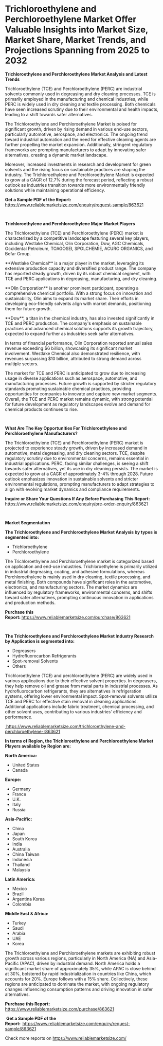 <p><h1>Trichloroethylene and Perchloroethylene Market Offer Valuable Insights into Market Size, Market Share, Market Trends, and Projections Spanning from 2025 to 2032</h1></p><p><strong>Trichloroethylene and Perchloroethylene Market Analysis and Latest Trends</strong></p>
<p><p>Trichloroethylene (TCE) and Perchloroethylene (PERC) are industrial solvents commonly used in degreasing and dry cleaning processes. TCE is primarily employed in the manufacturing and chemical industries, while PERC is widely used in dry cleaning and textile processing. Both chemicals have seen increased scrutiny due to their environmental and health impacts, leading to a shift towards safer alternatives.</p><p>The Trichloroethylene and Perchloroethylene Market is poised for significant growth, driven by rising demand in various end-use sectors, particularly automotive, aerospace, and electronics. The ongoing trend toward industrial automation and the need for effective cleaning agents are further propelling the market expansion. Additionally, stringent regulatory frameworks are prompting manufacturers to adapt by innovating safer alternatives, creating a dynamic market landscape. </p><p>Moreover, increased investments in research and development for green solvents and the rising focus on sustainable practices are shaping the industry. The Trichloroethylene and Perchloroethylene Market is expected to grow at a CAGR of 12.7% during the forecast period, reflecting a robust outlook as industries transition towards more environmentally friendly solutions while maintaining operational efficiency.</p></p>
<p><strong>Get a Sample PDF of the Report:&nbsp;</strong> <a href="https://www.reliablemarketsize.com/enquiry/request-sample/863621?utm_campaign=2145&utm_medium=2&utm_source=Github&utm_content=ia&utm_term=30012025&utm_id=trichloroethylene-and-perchloroethylene">https://www.reliablemarketsize.com/enquiry/request-sample/863621</a></p>
<p>&nbsp;</p>
<p><strong>Trichloroethylene and Perchloroethylene Major Market Players</strong></p>
<p><p>The Trichloroethylene (TCE) and Perchloroethylene (PERC) market is characterized by a competitive landscape featuring several key players, including Westlake Chemical, Olin Corporation, Dow, AGC Chemicals, Occidental Petroleum, TOAGOSEI, SPOLCHEMIE, ACURO ORGANICS, and Befar Group.</p><p>**Westlake Chemical** is a major player in the market, leveraging its extensive production capacity and diversified product range. The company has reported steady growth, driven by its robust chemical segment, with TCE and PERC applications in degreasing, manufacturing, and dry cleaning.</p><p>**Olin Corporation** is another prominent participant, operating a comprehensive chemical portfolio. With a strong focus on innovation and sustainability, Olin aims to expand its market share. Their efforts in developing eco-friendly solvents align with market demands, positioning them for future growth.</p><p>**Dow**, a titan in the chemical industry, has also invested significantly in TCE and PERC production. The company's emphasis on sustainable practices and advanced chemical solutions supports its growth trajectory, expected to expand further as industries seek safer alternatives.</p><p>In terms of financial performance, Olin Corporation reported annual sales revenue exceeding $6 billion, showcasing its significant market involvement. Westlake Chemical also demonstrated resilience, with revenues surpassing $10 billion, attributed to strong demand across multiple sectors. </p><p>The market for TCE and PERC is anticipated to grow due to increasing usage in diverse applications such as aerospace, automotive, and manufacturing processes. Future growth is supported by stricter regulatory standards promoting sustainable chemical practices, providing opportunities for companies to innovate and capture new market segments. Overall, the TCE and PERC market remains dynamic, with strong potential for future development as regulatory landscapes evolve and demand for chemical products continues to rise.</p></p>
<p>&nbsp;</p>
<p><strong>What Are The Key Opportunities For Trichloroethylene and Perchloroethylene Manufacturers?</strong></p>
<p><p>The Trichloroethylene (TCE) and Perchloroethylene (PERC) market is projected to experience steady growth, driven by increased demand in automotive, metal degreasing, and dry cleaning sectors. TCE, despite regulatory scrutiny due to environmental concerns, remains essential in industrial applications. PERC, facing similar challenges, is seeing a shift towards safer alternatives, yet its use in dry cleaning persists. The market is expected to grow at a CAGR of approximately 3-4% through 2028. Future outlook emphasizes innovation in sustainable solvents and stricter environmental regulations, prompting manufacturers to adapt strategies to align with evolving market dynamics and compliance requirements.</p></p>
<p><strong>Inquire or Share Your Questions If Any Before Purchasing This Report:</strong> <a href="https://www.reliablemarketsize.com/enquiry/pre-order-enquiry/863621?utm_campaign=2145&utm_medium=2&utm_source=Github&utm_content=ia&utm_term=30012025&utm_id=trichloroethylene-and-perchloroethylene">https://www.reliablemarketsize.com/enquiry/pre-order-enquiry/863621</a></p>
<p>&nbsp;</p>
<p><strong>Market Segmentation</strong></p>
<p><strong>The Trichloroethylene and Perchloroethylene Market Analysis by types is segmented into:</strong></p>
<p><ul><li>Trichloroethylene</li><li>Perchloroethylene</li></ul></p>
<p><p>The Trichloroethylene and Perchloroethylene market is categorized based on application and end-use industries. Trichloroethylene is primarily utilized in industrial degreasing, coating, and adhesive formulations, whereas Perchloroethylene is mainly used in dry cleaning, textile processing, and metal finishing. Both compounds have significant roles in the automotive, electronics, and manufacturing sectors. The market dynamics are influenced by regulatory frameworks, environmental concerns, and shifts toward safer alternatives, prompting continuous innovation in applications and production methods.</p></p>
<p><strong>Purchase this Report:&nbsp;</strong><a href="https://www.reliablemarketsize.com/purchase/863621?utm_campaign=2145&utm_medium=2&utm_source=Github&utm_content=ia&utm_term=30012025&utm_id=trichloroethylene-and-perchloroethylene">https://www.reliablemarketsize.com/purchase/863621</a></p>
<p>&nbsp;</p>
<p><strong>The Trichloroethylene and Perchloroethylene Market Industry Research by Application is segmented into:</strong></p>
<p><ul><li>Degreasers</li><li>Hydrofluorocarbon Refrigerants</li><li>Spot-removal Solvents</li><li>Others</li></ul></p>
<p><p>Trichloroethylene (TCE) and perchloroethylene (PERC) are widely used in various applications due to their effective solvent properties. In degreasers, they help remove oil and grease from metal parts in industrial processes. As hydrofluorocarbon refrigerants, they are alternatives in refrigeration systems, offering lower environmental impact. Spot-removal solvents utilize TCE and PERC for effective stain removal in cleaning applications. Additional applications include fabric treatment, chemical processing, and other solvent uses, contributing to various industries' efficiency and performance.</p></p>
<p><a href="https://www.reliablemarketsize.com/trichloroethylene-and-perchloroethylene-r863621?utm_campaign=2145&utm_medium=2&utm_source=Github&utm_content=ia&utm_term=30012025&utm_id=trichloroethylene-and-perchloroethylene">&nbsp;https://www.reliablemarketsize.com/trichloroethylene-and-perchloroethylene-r863621</a></p>
<p><strong>In terms of Region, the Trichloroethylene and Perchloroethylene Market Players available by Region are:</strong></p>
<p>
    <p> <strong> North America: </strong>
        <ul>
            <li>United States</li>
            <li>Canada</li>
        </ul>
        </p> 
    <p> <strong> Europe: </strong>
        <ul>
            <li>Germany</li>
            <li>France</li>
            <li>U.K.</li>
            <li>Italy</li>
            <li>Russia</li>
        </ul>
        </p> 
    <p> <strong> Asia-Pacific: </strong>
        <ul>
            <li>China</li>
            <li>Japan</li>
            <li>South Korea</li>
            <li>India</li>
            <li>Australia</li>
            <li>China Taiwan</li>
            <li>Indonesia</li>
            <li>Thailand</li>
            <li>Malaysia</li>
        </ul>
        </p> 
    <p> <strong> Latin America: </strong>
        <ul>
            <li>Mexico</li>
            <li>Brazil</li>
            <li>Argentina Korea</li>
            <li>Colombia</li>
        </ul>
        </p> 
    <p> <strong> Middle East & Africa: </strong>
        <ul>
            <li>Turkey</li>
            <li>Saudi</li>
            <li>Arabia</li>
            <li>UAE</li>
            <li>Korea</li>
        </ul>
    </p>
    </p>
<p><p>The Trichloroethylene and Perchloroethylene markets are exhibiting robust growth across various regions, particularly in North America (NA) and Asia-Pacific (APAC), driven by industrial demand. North America holds a significant market share of approximately 35%, while APAC is close behind at 30%, bolstered by rapid industrialization in countries like China, which accounts for 20%. Europe follows with a 15% share. Collectively, these regions are anticipated to dominate the market, with ongoing regulatory changes influencing consumption patterns and driving innovation in safer alternatives.</p></p>
<p><strong>Purchase this Report: </strong><a href="https://www.reliablemarketsize.com/purchase/863621?utm_campaign=2145&utm_medium=2&utm_source=Github&utm_content=ia&utm_term=30012025&utm_id=trichloroethylene-and-perchloroethylene">https://www.reliablemarketsize.com/purchase/863621</a></p>
<p>&nbsp;<strong>Get a Sample PDF of the Report:&nbsp;&nbsp;</strong><a href="https://www.reliablemarketsize.com/enquiry/request-sample/863621?utm_campaign=2145&utm_medium=2&utm_source=Github&utm_content=ia&utm_term=30012025&utm_id=trichloroethylene-and-perchloroethylene">https://www.reliablemarketsize.com/enquiry/request-sample/863621</a></p>
<p><strong></strong></p>
<p>Check more reports on <a href="https://www.reliablemarketsize.com/?utm_campaign=2145&utm_medium=2&utm_source=Github&utm_content=ia&utm_term=30012025&utm_id=trichloroethylene-and-perchloroethylene">https://www.reliablemarketsize.com/</a></p>